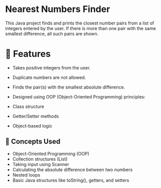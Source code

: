 #  Nearest Numbers Finder
This Java project finds and prints the closest number pairs from a list of integers entered by the user. If there is more than one pair with the same smallest difference, all such pairs are shown.

# 📌 Features
* Takes positive integers from the user.

* Duplicate numbers are not allowed.

* Finds the pair(s) with the smallest absolute difference.

* Designed using OOP (Object-Oriented Programming) principles:

* Class structure

* Getter/Setter methods

* Object-based logic

## 🧠 Concepts Used
* Object-Oriented Programming (OOP)
* Collection structures (List)
* Taking input using Scanner
* Calculating the absolute difference between two numbers
* Nested loops
* Basic Java structures like toString(), getters, and setters